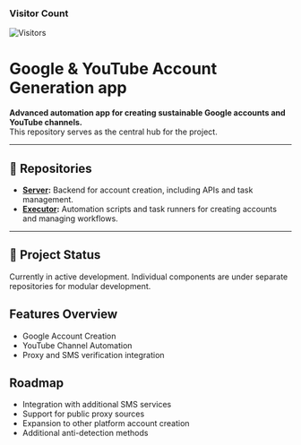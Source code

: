 ### Visitor Count
![Visitors](https://profile-counter.glitch.me/gmail-autocreator/count.svg)



# Google & YouTube Account Generation app

**Advanced automation app for creating sustainable Google accounts and YouTube channels.**  
This repository serves as the central hub for the project.

---

## 📂 Repositories

- **[Server](https://github.com/username/GoogleGen-Server):** Backend for account creation, including APIs and task management.
- **[Executor](https://github.com/username/GoogleGen-Executor):** Automation scripts and task runners for creating accounts and managing workflows.

---

## 🚧 Project Status
Currently in active development. Individual components are under separate repositories for modular development.

## Features Overview
- Google Account Creation
- YouTube Channel Automation
- Proxy and SMS verification integration


## Roadmap
- Integration with additional SMS services
- Support for public proxy sources
- Expansion to other platform account creation
- Additional anti-detection methods
